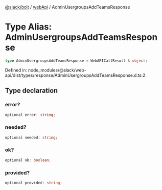 [@slack/bolt](../../../../index.md) / [webApi](../index.md) / AdminUsergroupsAddTeamsResponse

# Type Alias: AdminUsergroupsAddTeamsResponse

```ts
type AdminUsergroupsAddTeamsResponse = WebAPICallResult & object;
```

Defined in: node\_modules/@slack/web-api/dist/types/response/AdminUsergroupsAddTeamsResponse.d.ts:2

## Type declaration

### error?

```ts
optional error: string;
```

### needed?

```ts
optional needed: string;
```

### ok?

```ts
optional ok: boolean;
```

### provided?

```ts
optional provided: string;
```
